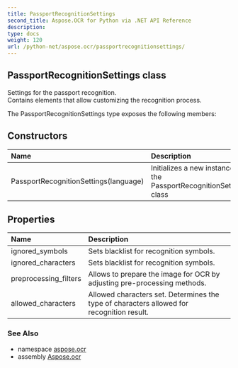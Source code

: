 ```yaml
---
title: PassportRecognitionSettings
second_title: Aspose.OCR for Python via .NET API Reference
description: 
type: docs
weight: 120
url: /python-net/aspose.ocr/passportrecognitionsettings/
---
```


## PassportRecognitionSettings class

Settings for the passport recognition.<br/>            Contains elements that allow customizing the recognition process.

The PassportRecognitionSettings type exposes the following members:
## Constructors
| Name | Description |
| :- | :- |
|PassportRecognitionSettings(language)|Initializes a new instance of the PassportRecognitionSettings class|
## Properties
| Name | Description |
| :- | :- |
|ignored_symbols|Sets blacklist for recognition symbols.|
|ignored_characters|Sets blacklist for recognition symbols.|
|preprocessing_filters|Allows to prepare the image for OCR by adjusting pre-processing methods.|
|allowed_characters|Allowed characters set. Determines the type of characters allowed for recognition result.|

### See Also

* namespace [aspose.ocr](/python-net/aspose.ocr/)
* assembly [Aspose.ocr](/ocr/python-net/)

